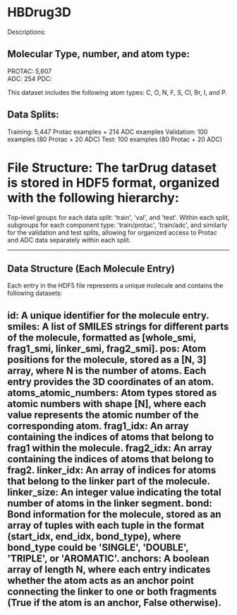 # HBDrug3D
Descriptions:

## Molecular Type, number, and atom type:

PROTAC: 5,607    
ADC: 254
PDC: 

This dataset includes the following atom types:
C, O, N, F, S, Cl, Br, I, and P.

## Data Splits:
Training: 5,447 Protac examples + 214 ADC examples
Validation: 100 examples (80 Protac + 20 ADC)
Test: 100 examples (80 Protac + 20 ADC)

# File Structure: The tarDrug dataset is stored in HDF5 format, organized with the following hierarchy:
Top-level groups for each data split: 'train', 'val', and 'test'.
Within each split, subgroups for each component type:
'train/protac', 'train/adc', and similarly for the validation and test splits, allowing for organized access to Protac and ADC data separately within each split.

---
## Data Structure (Each Molecule Entry)
Each entry in the HDF5 file represents a unique molecule and contains the following datasets:

id: A unique identifier for the molecule entry.
smiles: A list of SMILES strings for different parts of the molecule, formatted as [whole_smi, frag1_smi, linker_smi, frag2_smi].
pos: Atom positions for the molecule, stored as a [N, 3] array, where N is the number of atoms. Each entry provides the 3D coordinates of an atom.
atoms_atomic_numbers: Atom types stored as atomic numbers with shape [N], where each value represents the atomic number of the corresponding atom.
frag1_idx: An array containing the indices of atoms that belong to frag1 within the molecule.
frag2_idx: An array containing the indices of atoms that belong to frag2.
linker_idx: An array of indices for atoms that belong to the linker part of the molecule.
linker_size: An integer value indicating the total number of atoms in the linker segment.
bond: Bond information for the molecule, stored as an array of tuples with each tuple in the format (start_idx, end_idx, bond_type), where bond_type could be 'SINGLE', 'DOUBLE', 'TRIPLE', or 'AROMATIC'.
anchors: A boolean array of length N, where each entry indicates whether the atom acts as an anchor point connecting the linker to one or both fragments (True if the atom is an anchor, False otherwise).
---

